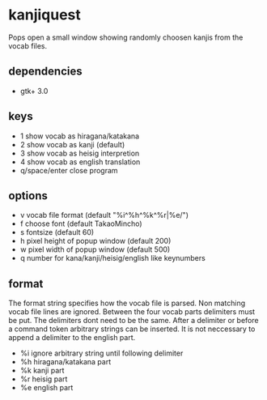 # kanjiquest

Pops open a small window showing randomly choosen kanjis from the
vocab files.

## dependencies

- gtk+ 3.0

## keys

- 1 show vocab as hiragana/katakana
- 2 show vocab as kanji (default)
- 3 show vocab as heisig interpretion
- 4 show vocab as english translation
- q/space/enter close program

## options

- v <format> vocab file format (default "%i^%h^%k^%r|%e/")
- f <font> choose font (default TakaoMincho)
- s <fontsize> fontsize (default 60)
- h <height> pixel height of popup window (default 200)
- w <width> pixel width of popup window (default 500)
- q <quest> number for kana/kanji/heisig/english like keynumbers

## format

The format string specifies how the vocab file is parsed.
Non matching vocab file lines are ignored. Between the four
vocab parts delimiters must be put. The delimiters dont need
to be the same. After a delimiter or before a command token
arbitrary strings can be inserted. It is not neccessary to
append a delimiter to the english part.

- %i ignore arbitrary string until following delimiter
- %h hiragana/katakana part
- %k kanji part
- %r heisig part
- %e english part
